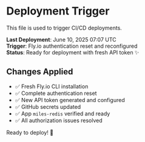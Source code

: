 # Deployment Trigger

This file is used to trigger CI/CD deployments.

**Last Deployment**: June 10, 2025 07:07 UTC  
**Trigger**: Fly.io authentication reset and reconfigured  
**Status**: Ready for deployment with fresh API token ✨

## Changes Applied

- ✅ Fresh Fly.io CLI installation
- ✅ Complete authentication reset
- ✅ New API token generated and configured
- ✅ GitHub secrets updated
- ✅ App `miles-redis` verified and ready
- ✅ All authorization issues resolved

Ready to deploy! 🚀
